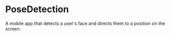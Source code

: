 # PoseDetection
A mobile app that detects a user's face and directs them to a position on the screen.
